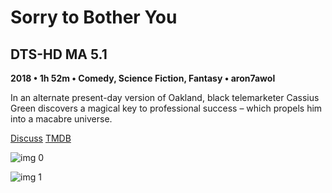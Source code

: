 # Sorry to Bother You

## DTS-HD MA 5.1

**2018 • 1h 52m • Comedy, Science Fiction, Fantasy • aron7awol**

In an alternate present-day version of Oakland, black telemarketer Cassius Green discovers a magical key to professional success – which propels him into a macabre universe.

[Discuss](https://www.avsforum.com/threads/bass-eq-for-filtered-movies.2995212/post-56994824)  [TMDB](424781)

![img 0](https://i.imgur.com/O92ZAEO.jpg)

![img 1](https://i.imgur.com/QGBulb7.jpg)

